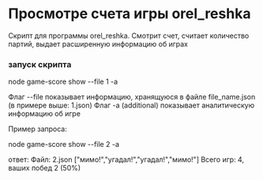 # Просмотре счета игры orel_reshka

Скрипт для программы orel_reshka. Смотрит счет, считает количество партий, выдает расширенную информацию об играх

### запуск скрипта

node game-score show --file 1 -a

Флаг --file показывает информацию, хранящуюся в файле file_name.json (в примере выше: 1.json)
Флаг -a (additional) показывает аналитическую информацию об игре

Пример запроса:

node game-score show --file 2 -a

ответ: 
Файл: 2.json
["мимо!","угадал!","угадал!","мимо!"]
Всего игр: 4, ваших побед 2 (50%)
